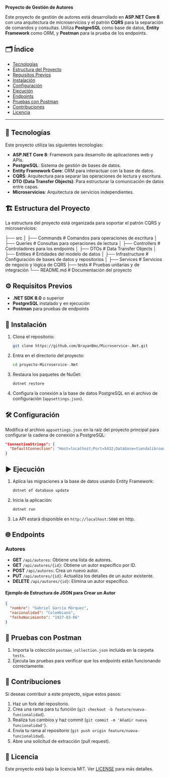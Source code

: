 **Proyecto de Gestión de Autores**

Este proyecto de gestión de autores está desarrollado en **ASP.NET Core 8** con una arquitectura de microservicios y el patrón **CQRS** para la separación de comandos y consultas. Utiliza **PostgreSQL** como base de datos, **Entity Framework** como ORM, y **Postman** para la prueba de los endpoints.

## 🗂️ Índice

- [Tecnologías](#tecnologías)
- [Estructura del Proyecto](#estructura-del-proyecto)
- [Requisitos Previos](#requisitos-previos)
- [Instalación](#instalación)
- [Configuración](#configuración)
- [Ejecución](#ejecución)
- [Endpoints](#endpoints)
- [Pruebas con Postman](#pruebas-con-postman)
- [Contribuciones](#contribuciones)
- [Licencia](#licencia)

---

## 🚀 Tecnologías

Este proyecto utiliza las siguientes tecnologías:

- **ASP.NET Core 8**: Framework para desarrollo de aplicaciones web y APIs.
- **PostgreSQL**: Sistema de gestión de bases de datos.
- **Entity Framework Core**: ORM para interactuar con la base de datos.
- **CQRS**: Arquitectura para separar las operaciones de lectura y escritura.
- **DTO (Data Transfer Objects)**: Para estructurar la comunicación de datos entre capas.
- **Microservicios**: Arquitectura de servicios independientes.

## 🏗️ Estructura del Proyecto

La estructura del proyecto está organizada para soportar el patrón CQRS y microservicios:

├── src
│   ├── Commands           # Comandos para operaciones de escritura
│   ├── Queries            # Consultas para operaciones de lectura
│   ├── Controllers        # Controladores para los endpoints
│   ├── DTOs               # Data Transfer Objects
│   ├── Entities           # Entidades del modelo de datos
│   ├── Infrastructure     # Configuración de bases de datos y repositorios
│   ├── Services           # Servicios de negocio y lógica de CQRS
├── tests                  # Pruebas unitarias y de integración
└── README.md              # Documentación del proyecto

## ⚙️ Requisitos Previos

- **.NET SDK 8.0** o superior
- **PostgreSQL** instalado y en ejecución
- **Postman** para pruebas de endpoints

## 🔧 Instalación

1. Clona el repositorio:
   ```bash
   git clone https://github.com/BrayanBmc/Microservice-.Net.git
   ```

2. Entra en el directorio del proyecto:
   ```bash
   cd proyecto-Microservice-.Net
   ```

3. Restaura los paquetes de NuGet:
   ```bash
   dotnet restore
   ```

4. Configura la conexión a la base de datos PostgreSQL en el archivo de configuración (`appsettings.json`).

## 🛠️ Configuración

Modifica el archivo `appsettings.json` en la raíz del proyecto principal para configurar la cadena de conexión a PostgreSQL:

```json
"ConnectionStrings": {
  "DefaultConnection": "Host=localhost;Port=5432;Database=tiendalibroautor;Username=tu_usuario;Password=tu_password"
}
```

## ▶️ Ejecución

1. Aplica las migraciones a la base de datos usando Entity Framework:
   ```bash
   dotnet ef database update
   ```

2. Inicia la aplicación:
   ```bash
   dotnet run
   ```

3. La API estará disponible en `http://localhost:5080` en http.

## 🌐 Endpoints

### Autores

- **GET** `/api/autores`: Obtiene una lista de autores.
- **GET** `/api/autores/{id}`: Obtiene un autor específico por ID.
- **POST** `/api/autores`: Crea un nuevo autor.
- **PUT** `/api/autores/{id}`: Actualiza los detalles de un autor existente.
- **DELETE** `/api/autores/{id}`: Elimina un autor específico.

#### Ejemplo de Estructura de JSON para Crear un Autor

```json
{
  "nombre": "Gabriel García Márquez",
  "nacionalidad": "Colombiano",
  "fechaNacimiento": "1927-03-06"
}
```

## 🧪 Pruebas con Postman

1. Importa la colección `postman_collection.json` incluida en la carpeta `tests`.
2. Ejecuta las pruebas para verificar que los endpoints están funcionando correctamente.

## 🤝 Contribuciones

Si deseas contribuir a este proyecto, sigue estos pasos:

1. Haz un fork del repositorio.
2. Crea una rama para tu función (`git checkout -b feature/nueva-funcionalidad`).
3. Realiza tus cambios y haz commit (`git commit -m 'Añadir nueva funcionalidad'`).
4. Envía tu rama al repositorio (`git push origin feature/nueva-funcionalidad`).
5. Abre una solicitud de extracción (pull request).

## 📄 Licencia

Este proyecto está bajo la licencia MIT. Ver [LICENSE](LICENSE) para más detalles.
